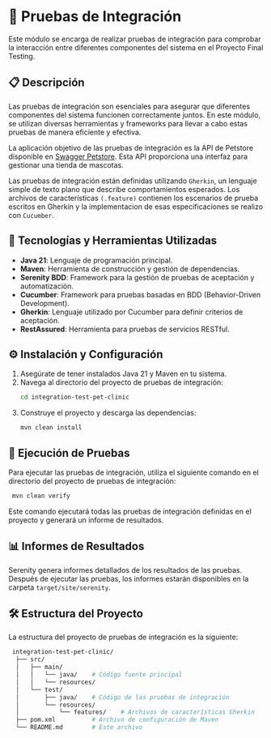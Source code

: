 # 🧩 Pruebas de Integración

Este módulo se encarga de realizar pruebas de integración para comprobar la interacción entre diferentes componentes del sistema en el Proyecto Final Testing.

## 📋 Descripción

Las pruebas de integración son esenciales para asegurar que diferentes componentes del sistema funcionen correctamente juntos. En este módulo, se utilizan diversas herramientas y frameworks para llevar a cabo estas pruebas de manera eficiente y efectiva.

La aplicación objetivo de las pruebas de integración es la API de Petstore disponible en [Swagger Petstore](https://petstore3.swagger.io/). Esta API proporciona una interfaz para gestionar una tienda de mascotas.

Las pruebas de integración están definidas utilizando `Gherkin`, un lenguaje simple de texto plano que describe comportamientos esperados. Los archivos de características `(.feature)` contienen los escenarios de prueba escritos en Gherkin y la implementacion de esas especificaciones se realizo con `Cucumber`.

## 🔨 Tecnologías y Herramientas Utilizadas

- **Java 21**: Lenguaje de programación principal.
- **Maven**: Herramienta de construcción y gestión de dependencias.
- **Serenity BDD**: Framework para la gestión de pruebas de aceptación y automatización.
- **Cucumber**: Framework para pruebas basadas en BDD (Behavior-Driven Development).
- **Gherkin**: Lenguaje utilizado por Cucumber para definir criterios de aceptación.
- **RestAssured**: Herramienta para pruebas de servicios RESTful.


## ⚙️ Instalación y Configuración

1. Asegúrate de tener instalados Java 21 y Maven en tu sistema.
2. Navega al directorio del proyecto de pruebas de integración:
   ```sh
   cd integration-test-pet-clinic
   ```
3. Construye el proyecto y descarga las dependencias:
    ```sh
    mvn clean install
    ```
## 🚀 Ejecución de Pruebas
Para ejecutar las pruebas de integración, utiliza el siguiente comando en el directorio del proyecto de pruebas de integración: 
   ```sh
    mvn clean verify
   ```
Este comando ejecutará todas las pruebas de integración definidas en el proyecto y generará un informe de resultados.


##  📊 Informes de Resultados
Serenity genera informes detallados de los resultados de las pruebas. Después de ejecutar las pruebas, los informes estarán disponibles en la carpeta `target/site/serenity`.

## 🛠️ Estructura del Proyecto
La estructura del proyecto de pruebas de integración es la siguiente:

   ```bash
    integration-test-pet-clinic/
     ├── src/
     │   ├── main/
     │   │   └── java/    # Código fuente principal
     │   │   └── resources/
     │   └── test/
     │       ├── java/    # Código de las pruebas de integración
     │       └── resources/
     │           └── features/    # Archivos de características Gherkin
     ├── pom.xml          # Archivo de configuración de Maven
     └── README.md        # Este archivo
   ```